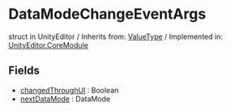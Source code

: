 # DataModeChangeEventArgs
struct in UnityEditor
 / Inherits from: <a href="https://docs.unity3d.com/6000.0/Documentation/ScriptReference/ValueType.html">ValueType</a> / Implemented in: <a href="https://docs.unity3d.com/6000.0/Documentation/ScriptReference/UnityEditor.CoreModule.html">UnityEditor.CoreModule</a>
## Fields
- <a href="https://docs.unity3d.com/6000.0/Documentation/ScriptReference/DataModeChangeEventArgs-changedThroughUI.html">changedThroughUI</a> : Boolean
- <a href="https://docs.unity3d.com/6000.0/Documentation/ScriptReference/DataModeChangeEventArgs-nextDataMode.html">nextDataMode</a> : DataMode

